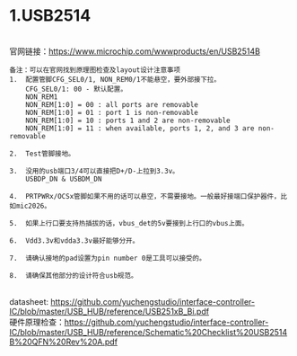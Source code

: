 # 1.USB2514
<br/>官网链接：https://www.microchip.com/wwwproducts/en/USB2514B
```
备注：可以在官网找到原理图检查及layout设计注意事项
1.	配置管脚CFG_SEL0/1, NON_REM0/1不能悬空，要外部接下拉。
    CFG_SEL0/1: 00 - 默认配置。
    NON_REM1
    NON_REM[1:0] = 00 : all ports are removable
    NON_REM[1:0] = 01 : port 1 is non-removable
    NON_REM[1:0] = 10 : ports 1 and 2 are non-removable
    NON_REM[1:0] = 11 : when available, ports 1, 2, and 3 are non-removable
    
2.	Test管脚接地。

3.	没用的usb端口3/4可以直接把D+/D-上拉到3.3v。
    USBDP_DN & USBDM_DN

4.	PRTPWRx/OCSx管脚如果不用的话可以悬空，不需要接地。一般最好接端口保护器件，比如mic2026。

5.	如果上行口要支持热插拔的话，vbus_det的5v要接到上行口的vbus上面。

6.	Vdd3.3v和vdda3.3v最好能够分开。

7.	请确认接地的pad设置为pin number 0是工具可以接受的。

8.	请确保其他部分的设计符合usb规范。
```
<br/>datasheet: https://github.com/yuchengstudio/interface-controller-IC/blob/master/USB_HUB/reference/USB251xB_Bi.pdf
<br/>硬件原理检查：https://github.com/yuchengstudio/interface-controller-IC/blob/master/USB_HUB/reference/Schematic%20Checklist%20USB2514B%20QFN%20Rev%20A.pdf
